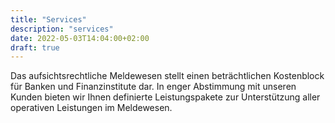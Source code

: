 ```yaml
---
title: "Services"
description: "services"
date: 2022-05-03T14:04:00+02:00
draft: true
---
```


Das aufsichtsrechtliche Meldewesen stellt einen beträchtlichen Kostenblock für Banken und Finanzinstitute dar. In enger Abstimmung mit unseren Kunden bieten wir Ihnen definierte Leistungspakete zur Unterstützung aller operativen Leistungen im Meldewesen.